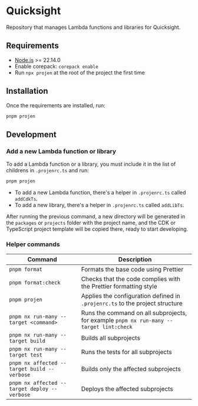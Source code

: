# Quicksight

Repository that manages Lambda functions and libraries for Quicksight.

## Requirements

- [Node.js](https://nodejs.org/en/) >= 22.14.0
- Enable corepack: `corepack enable`
- Run `npx projen` at the root of the project the first time

## Installation

Once the requirements are installed, run:

```bash
pnpm projen
```

## Development

### Add a new Lambda function or library

To add a Lambda function or a library, you must include it in the list of childrens in `.projenrc.ts` and run:

```bash
pnpm projen
```

- To add a new Lambda function, there's a helper in `.projenrc.ts` called `addCdkTs`.
- To add a new library, there's a helper in `.projenrc.ts` called `addLibTs`.

After running the previous command, a new directory will be generated in the `packages` or `projects` folder with the project name, and the CDK or TypeScript project template will be copied there, ready to start developing.

### Helper commands

| Command                                      | Description                                                                                     |
| -------------------------------------------- | ----------------------------------------------------------------------------------------------- |
| `pnpm format`                                | Formats the base code using Prettier                                                            |
| `pnpm format:check`                          | Checks that the code complies with the Prettier formatting style                                |
| `pnpm projen`                                | Applies the configuration defined in `.projenrc.ts` to the project structure                    |
| `pnpm nx run-many --target <command>`        | Runs the command on all subprojects, for example `pnpm nx run-many --target lint:check`         |
| `pnpm nx run-many --target build`            | Builds all subprojects                                                                          |
| `pnpm nx run-many --target test`             | Runs the tests for all subprojects                                                              |
| `pnpm nx affected --target build --verbose`  | Builds only the affected subprojects                                                            |
| `pnpm nx affected --target deploy --verbose` | Deploys the affected subprojects                                                                |
